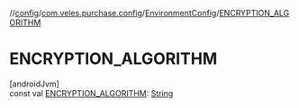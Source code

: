 //[config](../../../index.md)/[com.veles.purchase.config](../index.md)/[EnvironmentConfig](index.md)/[ENCRYPTION_ALGORITHM](-e-n-c-r-y-p-t-i-o-n_-a-l-g-o-r-i-t-h-m.md)

# ENCRYPTION_ALGORITHM

[androidJvm]\
const val [ENCRYPTION_ALGORITHM](-e-n-c-r-y-p-t-i-o-n_-a-l-g-o-r-i-t-h-m.md): [String](https://kotlinlang.org/api/latest/jvm/stdlib/kotlin/-string/index.html)
